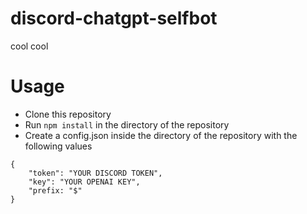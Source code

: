 # discord-chatgpt-selfbot
cool cool

# Usage
- Clone this repository
- Run `npm install` in the directory of the repository
- Create a config.json inside the directory of the repository with the following values
```
{
    "token": "YOUR DISCORD TOKEN",
    "key": "YOUR OPENAI KEY",
    "prefix: "$"
}
```
